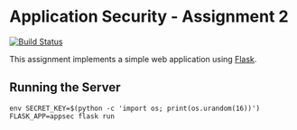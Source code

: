 # Application Security - Assignment 2

[![Build Status](https://travis-ci.org/bgottlob/app-sec-assignment2.svg?branch=master)](https://travis-ci.org/bgottlob/app-sec-assignment2)

This assignment implements a simple web application using [Flask](https://palletsprojects.com/p/flask/).

## Running the Server
`env SECRET_KEY=$(python -c 'import os; print(os.urandom(16))') FLASK_APP=appsec flask run`
